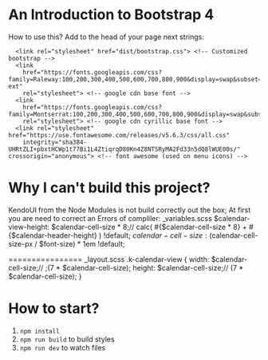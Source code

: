 # An Introduction to Bootstrap 4
How to use this?
Add to the head of your page next strings:

```
  <link rel="stylesheet" href="dist/bootstrap.css"> <!-- Customized bootstrap -->
  <link
    href="https://fonts.googleapis.com/css?family=Raleway:100,200,300,400,500,600,700,800,900&display=swap&subset=latin-ext"
    rel="stylesheet"> <!-- google cdn base font -->
  <link
    href="https://fonts.googleapis.com/css?family=Montserrat:100,200,300,400,500,600,700,800,900&display=swap&subset=cyrillic"
    rel="stylesheet"> <!-- google cdn cyrillic base font -->
  <link rel="stylesheet" href="https://use.fontawesome.com/releases/v5.6.3/css/all.css"
    integrity="sha384-UHRtZLI+pbxtHCWp1t77Bi1L4ZtiqrqD80Kn4Z8NTSRyMA2Fd33n5dQ8lWUE00s/" crossorigin="anonymous"> <!-- font awesome (used on menu icons) -->
```

# Why I can't build this project? 
KendoUI from the Node Modules is not build correctly out the box; At first you are need to correct an Errors of compliler:
_variables.scss
$calendar-view-height: $calendar-cell-size * 8;// calc( #{$calendar-cell-size * 8} + #{$calendar-header-height} ) !default;
$calendar-cell-size: ($calendar-cell-size-px / $font-size) * 1em !default;

================
_layout.scss
.k-calendar-view {
	width: $calendar-cell-size;// ;(7 * $calendar-cell-size);
	height: $calendar-cell-size;// (7 * $calendar-cell-size);
}


# How to start?
1. `npm install`
2. `npm run build` to build styles
3. `npm run dev` to watch files